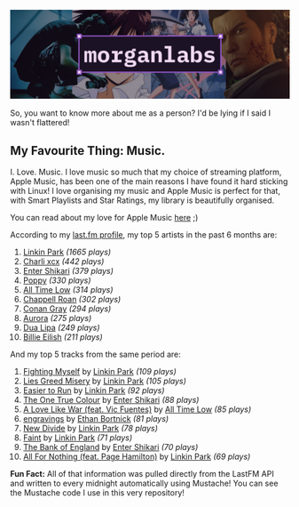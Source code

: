 [![GitHub Profile README banner that reads "morganlabs"](./.github/assets/banner_knowmore.png)](https://morganlabs.dev)

So, you want to know more about me as a person? I'd be lying if I said I wasn't
flattered!

## My Favourite Thing: Music.

I. Love. Music. I love music so much that my choice of streaming platform, Apple
Music, has been one of the main reasons I have found it hard sticking with
Linux! I love organising my music and Apple Music is perfect for that, with
Smart Playlists and Star Ratings, my library is beautifully organised.

You can read about my love for Apple Music
[here](https://www.morganlabs.dev/blog/why-i-love-apple-music) ;)

According to my [last.fm profile](https://last.fm/user/morganlabs), my top 5
artists in the past 6 months are:

1. [Linkin Park](https://www.last.fm/music/Linkin+Park) *(1665 plays)*
2. [Charli xcx](https://www.last.fm/music/Charli+xcx) *(442 plays)*
3. [Enter Shikari](https://www.last.fm/music/Enter+Shikari) *(379 plays)*
4. [Poppy](https://www.last.fm/music/Poppy) *(330 plays)*
5. [All Time Low](https://www.last.fm/music/All+Time+Low) *(314 plays)*
6. [Chappell Roan](https://www.last.fm/music/Chappell+Roan) *(302 plays)*
7. [Conan Gray](https://www.last.fm/music/Conan+Gray) *(294 plays)*
8. [Aurora](https://www.last.fm/music/Aurora) *(275 plays)*
9. [Dua Lipa](https://www.last.fm/music/Dua+Lipa) *(249 plays)*
10. [Billie Eilish](https://www.last.fm/music/Billie+Eilish) *(211 plays)*

And my top 5 tracks from the same period are:

1. [Fighting Myself](https://www.last.fm/music/Linkin+Park/_/Fighting+Myself) by [Linkin Park](https://www.last.fm/music/Linkin+Park) *(109 plays)*
2. [Lies Greed Misery](https://www.last.fm/music/Linkin+Park/_/Lies+Greed+Misery) by [Linkin Park](https://www.last.fm/music/Linkin+Park) *(105 plays)*
3. [Easier to Run](https://www.last.fm/music/Linkin+Park/_/Easier+to+Run) by [Linkin Park](https://www.last.fm/music/Linkin+Park) *(92 plays)*
4. [The One True Colour](https://www.last.fm/music/Enter+Shikari/_/The+One+True+Colour) by [Enter Shikari](https://www.last.fm/music/Enter+Shikari) *(88 plays)*
5. [A Love Like War (feat. Vic Fuentes)](https://www.last.fm/music/All+Time+Low/_/A+Love+Like+War+(feat.+Vic+Fuentes)) by [All Time Low](https://www.last.fm/music/All+Time+Low) *(85 plays)*
6. [engravings](https://www.last.fm/music/Ethan+Bortnick/_/engravings) by [Ethan Bortnick](https://www.last.fm/music/Ethan+Bortnick) *(81 plays)*
7. [New Divide](https://www.last.fm/music/Linkin+Park/_/New+Divide) by [Linkin Park](https://www.last.fm/music/Linkin+Park) *(78 plays)*
8. [Faint](https://www.last.fm/music/Linkin+Park/_/Faint) by [Linkin Park](https://www.last.fm/music/Linkin+Park) *(71 plays)*
9. [The Bank of England](https://www.last.fm/music/Enter+Shikari/_/The+Bank+of+England) by [Enter Shikari](https://www.last.fm/music/Enter+Shikari) *(70 plays)*
10. [All For Nothing (feat. Page Hamilton)](https://www.last.fm/music/Linkin+Park/_/All+For+Nothing+(feat.+Page+Hamilton)) by [Linkin Park](https://www.last.fm/music/Linkin+Park) *(69 plays)*

**Fun Fact:** All of that information was pulled directly from the LastFM API
and written to every midnight automatically using Mustache! You can see the
Mustache code I use in this very repository!
